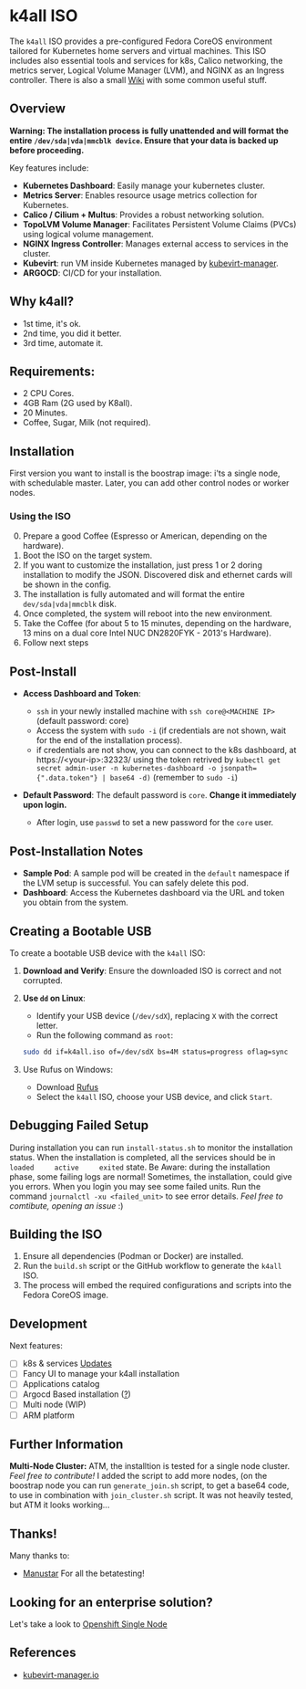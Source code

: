 # k4all ISO

The `k4all` ISO provides a pre-configured Fedora CoreOS environment tailored for Kubernetes home servers and virtual machines. This ISO includes also essential tools and services for k8s, Calico networking, the metrics server, Logical Volume Manager (LVM), and NGINX as an Ingress controller. There is also a small [Wiki](https://github.com/gpillon/k4all/wiki) with some common useful stuff.

## Overview

**Warning: The installation process is fully unattended and will format the entire `/dev/sda|vda|mmcblk device`. Ensure that your data is backed up before proceeding.**

Key features include:
- **Kubernetes Dashboard**: Easily manage your kubernetes cluster.
- **Metrics Server**: Enables resource usage metrics collection for Kubernetes.
- **Calico / Cilium + Multus**: Provides a robust networking solution.
- **TopoLVM Volume Manager**: Facilitates Persistent Volume Claims (PVCs) using logical volume management.
- **NGINX Ingress Controller**: Manages external access to services in the cluster.
- **Kubevirt**: run VM inside Kubernetes managed by [kubevirt-manager](https://kubevirt-manager.io/).
- **ARGOCD**: CI/CD for your installation.

## Why k4all?
- 1st time, it's ok.
- 2nd time, you did it better.
- 3rd time, automate it.

## Requirements:
- 2 CPU Cores.
- 4GB Ram (2G used by K8all).
- 20 Minutes.
- Coffee, Sugar, Milk (not required).

## Installation
First version you want to install is the boostrap image: i'ts a single node, with schedulable master. Later, you can add other control nodes or worker nodes. 

### Using the ISO

0. Prepare a good Coffee (Espresso or American, depending on the hardware).
1. Boot the ISO on the target system.
2. If you want to customize the installation, just press 1 or 2 doring installation to modify the JSON. Discovered disk and ethernet cards will be shown in the config. 
3. The installation is fully automated and will format the entire `dev/sda|vda|mmcblk` disk.
4. Once completed, the system will reboot into the new environment.
5. Take the Coffee (for about 5 to 15 minutes, depending on the hardware, 13 mins on a dual core Intel NUC DN2820FYK - 2013's Hardware).
6. Follow next steps

## Post-Install
- **Access Dashboard and Token**:
  - `ssh` in your newly installed machine with `ssh core@<MACHINE IP>` (default password: core)
  - Access the system with `sudo -i` (if credentials are not shown, wait for the end of the installation process).
  - if credentials are not show, you can connect to the k8s dashboard, at https://\<your-ip\>:32323/ using the token retrived by `kubectl get secret admin-user -n kubernetes-dashboard -o jsonpath={".data.token"} | base64 -d)` (remember to `sudo -i`)

- **Default Password**: The default password is `core`. **Change it immediately upon login.**
  - After login, use `passwd` to set a new password for the `core` user.
## Post-Installation Notes

- **Sample Pod**: A sample pod will be created in the `default` namespace if the LVM setup is successful. You can safely delete this pod.
- **Dashboard**: Access the Kubernetes dashboard via the URL and token you obtain from the system.

## Creating a Bootable USB

To create a bootable USB device with the `k4all` ISO:

1. **Download and Verify**: Ensure the downloaded ISO is correct and not corrupted.
2. **Use `dd` on Linux**:
   - Identify your USB device (`/dev/sdX`), replacing `X` with the correct letter.
   - Run the following command as `root`:

   ```bash
   sudo dd if=k4all.iso of=/dev/sdX bs=4M status=progress oflag=sync
   ```
3. Use Rufus on Windows:
   - Download [Rufus](https://rufus.ie/)
   - Select the `k4all` ISO, choose your USB device, and click `Start`.
   
## Debugging Failed Setup

During installation you can run `install-status.sh` to monitor the installation status. When the installation is completed, all the services should be in `loaded     active     exited` state.
Be Aware: during the installation phase, some failing logs are normal! 
Sometimes, the installation, could give you errors. When you login you may see some failed units. Run the command `journalctl -xu <failed_unit>` to see error details. _Feel free to comtibute, opening an issue_ :)

## Building the ISO

1. Ensure all dependencies (Podman or Docker) are installed.
2. Run the `build.sh` script or the GitHub workflow to generate the `k4all` ISO.
3. The process will embed the required configurations and scripts into the Fedora CoreOS image.

## Development
Next features:

- [ ] k8s & services [Updates](https://github.com/gpillon/k4all/wiki/Kubernetes-updates)
- [ ] Fancy UI to manage your k4all installation
- [ ] Applications catalog
- [ ] Argocd Based installation ([?](https://github.com/gpillon/k4all/issues/12))
- [ ] Multi node (WIP)
- [ ] ARM platform

## Further Information

**Multi-Node Cluster:** ATM, the installtion is tested for a single node cluster. _Feel free to contribute!_
I added the script to add more nodes, (on the boostrap node you can run `generate_join.sh` script, to get a base64 code, to use in combination with `join_cluster.sh` script. It was not heavily tested, but ATM it looks working... 

## Thanks! 
Many thanks to:
 - [Manustar](https://github.com/manustars) For all the betatesting!

## Looking for an enterprise solution? 
Let's take a look to [Openshift Single Node](https://docs.openshift.com/container-platform/latest/installing/installing_sno/install-sno-installing-sno.html)

## References
 - [kubevirt-manager.io](https://kubevirt-manager.io/)
